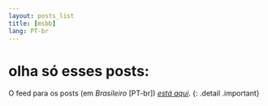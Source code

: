 ```yaml
---
layout: posts_list
title: [msbb]
lang: PT-br
---
```


# olha só esses posts:

O feed para os posts (em *Brasileiro* [PT-br]) [*está aqui*](/feed/PT-br.xml).
{: .detail .important}
